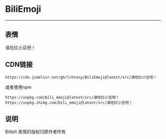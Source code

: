 # BiliEmoji
---
## 表情
请吃红小豆吧！
## CDN链接
```
https://cdn.jsdelivr.net/gh/lrhtony/BiliEmoji@latest/src/请吃红小豆吧！
```
或者使用npm
```
https://unpkg.com/bili_emoji@latest/src/请吃红小豆吧！
https://unpkg.zhimg.com/bili_emoji@latest/src/请吃红小豆吧！
```
## 说明
Bilibili 表情的版权归原作者所有
